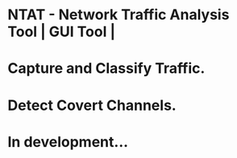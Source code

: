 # NTAT - Network Traffic Analysis Tool | GUI Tool |
# Capture and Classify Traffic.
# Detect Covert Channels. 
# In development...
